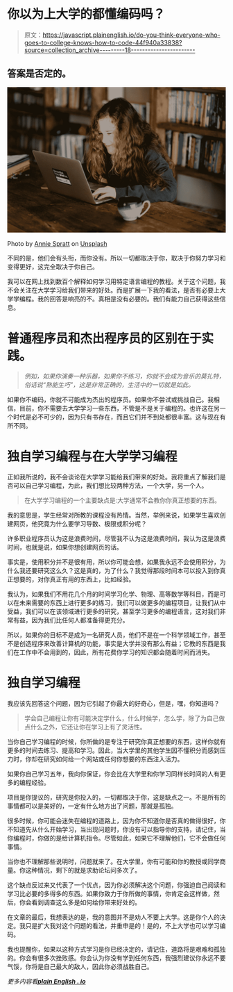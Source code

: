 # 你以为上大学的都懂编码吗？

> 原文：<https://javascript.plainenglish.io/do-you-think-everyone-who-goes-to-college-knows-how-to-code-44f940a33838?source=collection_archive---------18----------------------->

## 答案是否定的。

![](img/487de9ecaae56bc5d23b6d441cfc3612.png)

Photo by [Annie Spratt](https://unsplash.com/@anniespratt?utm_source=medium&utm_medium=referral) on [Unsplash](https://unsplash.com?utm_source=medium&utm_medium=referral)

不同的是，他们会有头衔，而你没有。所以一切都取决于你，取决于你努力学习和变得更好，这完全取决于你自己。

我可以在网上找到数百个解释如何学习用特定语言编程的教程。关于这个问题，我不会关注在大学学习给我们带来的好处。而是扩展一下我的看法，是否有必要上大学学编程。我的回答是响亮的不。真相是没有必要的。我们有能力自己获得这些信息。

# 普通程序员和杰出程序员的区别在于实践。

> *例如，如果你演奏一种乐器，如果你不练习，你就不会成为音乐的莫扎特，俗话说“熟能生巧”，这是非常正确的，生活中的一切就是如此。*

如果你不编码，你就不可能成为杰出的程序员。如果你不尝试或挑战自己。我相信，目前，你不需要去大学学习一些东西，不管是不是关于编程的。也许这在另一个时代是必不可少的，因为只有书存在，而且它们并不到处都很丰富。这与现在有所不同。

# **独自学习编程与在大学学习编程**

正如我所说的，我不会谈论在大学学习能给我们带来的好处。我将重点了解我们是否可以自己学习编程，为此，我们想比较两种方法，一个大学，另一个人。

> 在大学学习编程的一个主要缺点是:大学通常不会教你你真正想要的东西。

我的意思是，学生经常对所教的课程没有热情。当然，举例来说，如果学生喜欢创建网页，他究竟为什么要学习导数、极限或积分呢？

许多职业程序员认为这是浪费时间，尽管我不认为这是浪费时间，我认为这是浪费时间，也就是说，如果你想创建网页的话。

事实是，使用积分并不是很有用，所以你可能会想，如果我永远不会使用积分，为什么我还要研究这么久？这是真的，为了什么？我觉得那段时间本可以投入到你真正想要的，对你真正有用的东西上，比如经验。

我认为，如果我们不用花几个月的时间学习化学、物理、高等数学等科目，而是可以在未来需要的东西上进行更多的练习，我们可以做更多的编程项目，让我们从中受益，我们可以在该领域进行更多的研究，甚至学习更多的编程语言，这对我们非常有益，因为我们比任何人都准备得更充分。

所以，如果你的目标不是成为一名研究人员，他们不是在一个科学领域工作，甚至不是创造程序来改善计算机的功能，事实是大学并没有那么有益；它教的东西是我们在工作中不会用到的，因此，所有花费你学习的知识都会随着时间而消失。

# **独自学习编程**

我应该先回答这个问题，因为它引起了你最大的好奇心，但是，嘿，你知道吗？

> 学会自己编程让你有可能决定学什么，什么时候学，怎么学，除了为自己做点什么之外，它还让你在学习上有了灵活性。

当你自己学习编程的时候，你所做的是专注于研究你真正想要的东西，这样你就有更多的时间去练习、提高和学习。因此，当大学里的其他学生因不懂积分而感到压力时，你却在研究如何给一个网站或任何你想要的东西注入活力。

如果你自己学习五年，我向你保证，你会比在大学里和你学习同样长时间的人有更多的编程经验。

项目是你提议的，研究是你投入的，一切都取决于你，这是缺点之一。不是所有的事情都可以是美好的，一定有什么地方出了问题，那就是孤独。

很多时候，你可能会迷失在编程的道路上，因为你不知道你是否真的做得很好，你不知道先从什么开始学习，当出现问题时，你没有可以指导你的支持，请记住，当你编程时，你做的是给计算机指令。尽管如此，如果它不理解他们，它不会做任何事情。

当你也不理解那些说明时，问题就来了。在大学里，你有可能和你的教授或同学商量。你这种情况，剩下的就是求助论坛问多次了。

这个缺点反过来又代表了一个优点，因为你必须解决这个问题，你强迫自己阅读和学习比必要的多得多的东西。如果你致力于你所做的事情，你肯定会这样做，然后，你会看到调查这么多是如何给你带来好处的。

在文章的最后，我想表达的是，我的意图并不是劝人不要上大学。这是你个人的决定。我只是扩大我对这个问题的看法，并重申是的！是的，不上大学也可以学习编码。

我也提醒你，如果以这种方式学习是你已经决定的，请记住，道路将是艰难和孤独的。你会有很多次挫败感。你会认为你没有学到任何东西，我强烈建议你永远不要气馁，你将是自己最大的敌人，因此你必须战胜自己。

*更多内容看*[***plain English . io***](http://plainenglish.io/)